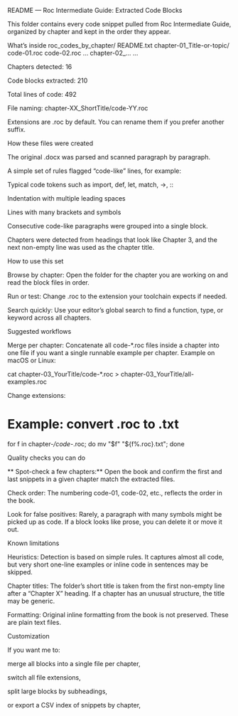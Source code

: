 README — Roc Intermediate Guide: Extracted Code Blocks

This folder contains every code snippet pulled from Roc Intermediate Guide, organized by chapter and kept in the order they appear.

What’s inside
roc_codes_by_chapter/
  README.txt
  chapter-01_Title-or-topic/
    code-01.roc
    code-02.roc
    ...
  chapter-02_...
  ...


Chapters detected: 16

Code blocks extracted: 210

Total lines of code: 492

File naming: chapter-XX_ShortTitle/code-YY.roc

Extensions are .roc by default. You can rename them if you prefer another suffix.

How these files were created

The original .docx was parsed and scanned paragraph by paragraph.

A simple set of rules flagged “code-like” lines, for example:

Typical code tokens such as import, def, let, match, ->, ::

Indentation with multiple leading spaces

Lines with many brackets and symbols

Consecutive code-like paragraphs were grouped into a single block.

Chapters were detected from headings that look like Chapter 3, and the next non-empty line was used as the chapter title.

How to use this set

Browse by chapter: Open the folder for the chapter you are working on and read the block files in order.

Run or test: Change .roc to the extension your toolchain expects if needed.

Search quickly: Use your editor’s global search to find a function, type, or keyword across all chapters.

Suggested workflows

Merge per chapter: Concatenate all code-*.roc files inside a chapter into one file if you want a single runnable example per chapter.
Example on macOS or Linux:

cat chapter-03_YourTitle/code-*.roc > chapter-03_YourTitle/all-examples.roc


Change extensions:

# Example: convert .roc to .txt
for f in chapter-*/code-*.roc; do mv "$f" "${f%.roc}.txt"; done

Quality checks you can do

** Spot-check a few chapters:** Open the book and confirm the first and last snippets in a given chapter match the extracted files.

Check order: The numbering code-01, code-02, etc., reflects the order in the book.

Look for false positives: Rarely, a paragraph with many symbols might be picked up as code. If a block looks like prose, you can delete it or move it out.

Known limitations

Heuristics: Detection is based on simple rules. It captures almost all code, but very short one-line examples or inline code in sentences may be skipped.

Chapter titles: The folder’s short title is taken from the first non-empty line after a “Chapter X” heading. If a chapter has an unusual structure, the title may be generic.

Formatting: Original inline formatting from the book is not preserved. These are plain text files.

Customization

If you want me to:

merge all blocks into a single file per chapter,

switch all file extensions,

split large blocks by subheadings,

or export a CSV index of snippets by chapter,

